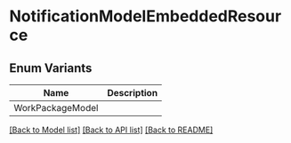 # NotificationModelEmbeddedResource

## Enum Variants

| Name | Description |
|---- | -----|
| WorkPackageModel |  |

[[Back to Model list]](../README.md#documentation-for-models) [[Back to API list]](../README.md#documentation-for-api-endpoints) [[Back to README]](../README.md)


